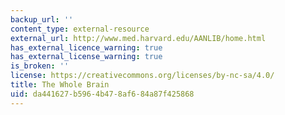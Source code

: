 ```yaml
---
backup_url: ''
content_type: external-resource
external_url: http://www.med.harvard.edu/AANLIB/home.html
has_external_licence_warning: true
has_external_license_warning: true
is_broken: ''
license: https://creativecommons.org/licenses/by-nc-sa/4.0/
title: The Whole Brain
uid: da441627-b596-4b47-8af6-84a87f425868
---
```

